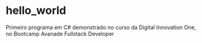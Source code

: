 # hello_world
Primeiro programa em C# demonstrado no curso da Digital Innovation One, no Bootcamp Avanade Fullstack Developer
